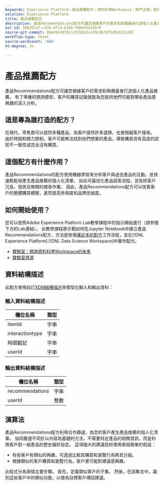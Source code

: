 ```yaml
---
keywords: Experience Platform；產品推薦配方；資料科學Workspace；熱門主題；配方；預先建置配方
solution: Experience Platform
title: 產品推薦配方
description: 產品Recommendations配方可讓您根據客戶的需求和興趣量身打造個人化產品推薦。 有了準確的預測模型，客戶的購買記錄就能為您提供他們可能對哪些產品感興趣的深入分析。
exl-id: 508d55af-c33b-4f1d-b1b6-f00ed5d12bf9
source-git-commit: 86e6924078c115fb032ce39cd678f1d9c622e297
workflow-type: tm+mt
source-wordcount: '466'
ht-degree: 3%

---
```


# 產品推薦配方

產品Recommendations配方可讓您根據客戶的需求和興趣量身打造個人化產品推薦。 有了準確的預測模型，客戶的購買記錄就能為您提供他們可能對哪些產品感興趣的深入分析。

## 這是專為誰打造的配方？

在現代，零售商可以提供多種產品，為客戶提供許多選擇，也會阻礙客戶搜尋。 由於時間和精力限制，客戶可能無法找到他們想要的產品，導致購買具有高度的認知不一致性或完全沒有購買。

## 這個配方有什麼作用？

產品Recommendations的配方使用機器學習來分析客戶與過去產品的互動，並快速輕鬆地產生產品推薦的個人化清單。 如此可最佳化產品探索流程，並免除客戶冗長、低效且無關的搜尋作業。 因此，產品Recommendations配方可以改善客戶的整體購買體驗，進而提高參與度和品牌忠誠度。

## 如何開始使用？

您可以依照Adobe Experience Platform Lab教學課程中的指示開始進行（請參閱下方的Lab連結）。 此教學課程將示範如何在Jupyter Notebook中建立產品Recommendations配方，方法是依循[筆記本的配方](../jupyterlab/create-a-model.md)工作流程，並在[!DNL Experience Platform] [!DNL Data Science Workspace]中實作配方。

* [實驗室：預測資料科學Workspace的未來](https://expleague.azureedge.net/labs/L777/index.html)
* [實驗室資源](https://github.com/adobe/experience-platform-dsw-reference/tree/master/Summit/2019/resources)

## 資料結構描述

此配方使用自訂[XDM結構描述](../../xdm/schema/field-dictionary.md)來模型化輸入和輸出資料：

### 輸入資料結構描述

| 欄位名稱 | 類型 |
| --- | --- |
| itemId | 字串 |
| interactiontype | 字串 |
| 時間戳記 | 字串 |
| userId | 字串 |

### 輸出資料結構描述

| 欄位名稱 | 類型 |
| --- | --- |
| recommendations | 字串 |
| userId | 整數 |

## 演算法

產品Recommendations配方利用合作篩選，為您的客戶產生產品推薦的個人化清單。 協同篩選不同於以內容為基礎的方法，不需要特定產品的相關資訊，而是利用客戶對一組產品的歷史偏好設定。 這項強大的建議技術使用兩個簡單的假設：
* 有些客戶有類似的興趣，可透過比較其購買和瀏覽行為將其分組。
* 根據類似的客戶購買和瀏覽行為，客戶更可能對建議感興趣。

此程式分為兩個主要步驟。 首先，定義類似客戶的子集。 然後，在該集合中，識別這些客戶中的類似功能，以便為目標客戶傳回建議。
